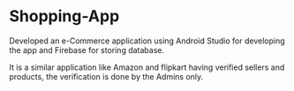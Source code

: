 # Shopping-App
Developed an e-Commerce application using Android Studio for developing the app and Firebase for storing
database.

It is a similar application like Amazon and flipkart having verified sellers and products, the verification is done by
the Admins only.
